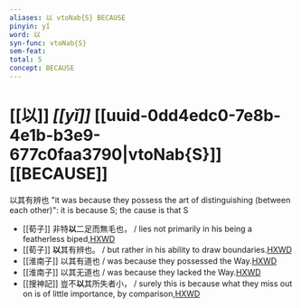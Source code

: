 ```yaml
---
aliases: 以 vtoNab{S} BECAUSE
pinyin: yǐ
word: 以
syn-func: vtoNab{S}
sem-feat: 
total: 5
concept: BECAUSE 
---
```

# [[以]] *[[yǐ]]*  [[uuid-0dd4edc0-7e8b-4e1b-b3e9-677c0faa3790|vtoNab{S}]] [[BECAUSE]]
以其有辨也 "it was because they possess the art of distinguishing (between each other)": it is because S; the cause is that S
 - [[荀子]] 非特**以**二足而無毛也，
                     / lies not primarily in his being a featherless biped,[HXWD](https://hxwd.org/textview.html?location=KR3a0002_tls_005-6a.13)
 - [[荀子]] **以**其有辨也。
                     / but rather in his ability to draw boundaries.[HXWD](https://hxwd.org/textview.html?location=KR3a0002_tls_005-6a.14)
 - [[淮南子]] 以其有道也 / was because they possessed the Way.[HXWD](https://hxwd.org/textview.html?location=KR3j0010_tls_013-16a.91)
 - [[淮南子]] 以其无道也 / was because they lacked the Way.[HXWD](https://hxwd.org/textview.html?location=KR3j0010_tls_013-16a.93)
 - [[搜神記]] 豈不**以**其所失者小， / surely this is because what they miss out on is of little importance, by comparison,[HXWD](https://hxwd.org/textview.html?location=KR3l0099_tls_000-1a.27)